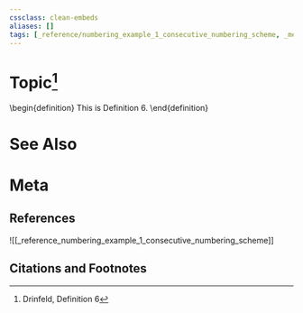```yaml
---
cssclass: clean-embeds
aliases: []
tags: [_reference/numbering_example_1_consecutive_numbering_scheme, _meta/literature_note]
---
```

# Topic[^1]
\begin{definition}
This is Definition 6.
\end{definition}

# See Also

# Meta
## References
![[_reference_numbering_example_1_consecutive_numbering_scheme]]


## Citations and Footnotes
[^1]: Drinfeld, Definition 6